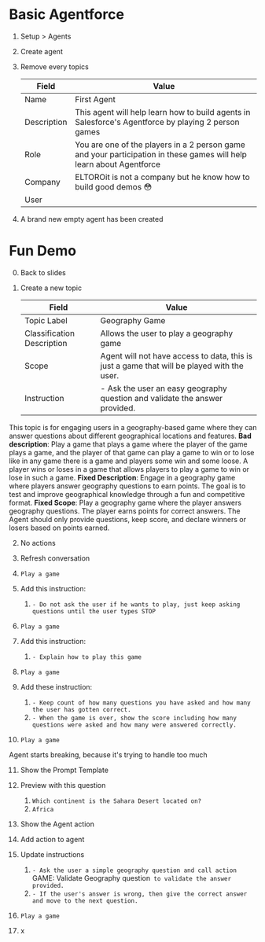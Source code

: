 # Basic Agentforce

1. Setup > Agents
2. Create agent
3. Remove every topics

    | Field       | Value                                                                                                                |
    | ----------- | -------------------------------------------------------------------------------------------------------------------- |
    | Name        | First Agent                                                                                                          |
    | Description | This agent will help learn how to build agents in Salesforce's Agentforce by playing 2 person games                  |
    | Role        | You are one of the players in a 2 person game and your participation in these games will help learn about Agentforce |
    | Company     | ELTOROit is not a company but he know how to build good demos 😳                                                     |
    | User        | <New User>                                                                                                           |

4. A brand new empty agent has been created

# Fun Demo

0. Back to slides
1. Create a new topic

    | Field                      | Value                                                                                      |
    | -------------------------- | ------------------------------------------------------------------------------------------ |
    | Topic Label                | Geography Game                                                                             |
    | Classification Description | Allows the user to play a geography game                                                   |
    | Scope                      | Agent will not have access to data, this is just a game that will be played with the user. |
    | Instruction                | - Ask the user an easy geography question and validate the answer provided.                |

This topic is for engaging users in a geography-based game where they can answer questions about different geographical locations and features.
**Bad description**: Play a game that plays a game where the player of the game plays a game, and the player of that game can play a game to win or to lose like in any game there is a game and players some win and some loose. A player wins or loses in a game that allows players to play a game to win or lose in such a game.
**Fixed Description**: Engage in a geography game where players answer geography questions to earn points. The goal is to test and improve geographical knowledge through a fun and competitive format.
**Fixed Scope**: Play a geography game where the player answers geography questions. The player earns points for correct answers. The Agent should only provide questions, keep score, and declare winners or losers based on points earned.

2. No actions
3. Refresh conversation
4. `Play a game`

5. Add this instruction:
    1. `- Do not ask the user if he wants to play, just keep asking questions until the user types STOP`
6. `Play a game`

7. Add this instruction:
    1. `- Explain how to play this game`
8. `Play a game`

9. Add these instruction:
    1. `- Keep count of how many questions you have asked and how many the user has gotten correct.`
    2. `- When the game is over, show the score including how many questions were asked and how many were answered correctly.`
10. `Play a game`

Agent starts breaking, because it's trying to handle too much

11. Show the Prompt Template
12. Preview with this question

    1.  `Which continent is the Sahara Desert located on?`
    2.  `Africa`

13. Show the Agent action
14. Add action to agent
15. Update instructions
    1.  `- Ask the user a simple geography question and call action `GAME: Validate Geography question` to validate the answer provided.`
    2.  `- If the user's answer is wrong, then give the correct answer and move to the next question.`
16. `Play a game`
17. x
